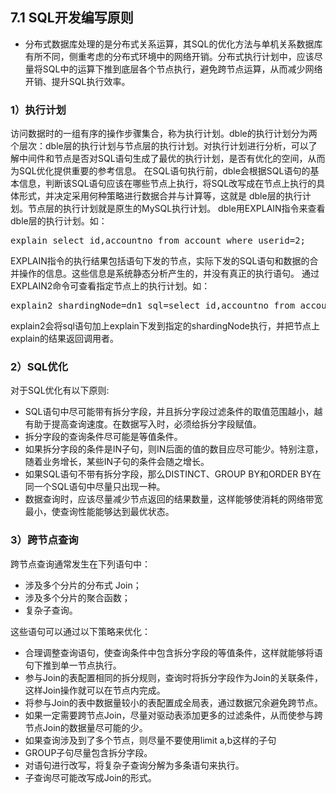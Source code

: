 ## 7.1 SQL开发编写原则
+ 分布式数据库处理的是分布式关系运算，其SQL的优化方法与单机关系数据库有所不同，侧重考虑的分布式环境中的网络开销。分布式执行计划中，应该尽量将SQL中的运算下推到底层各个节点执行，避免跨节点运算，从而减少网络开销、提升SQL执行效率。

<h3>1）执行计划</h3>  
访问数据时的一组有序的操作步骤集合，称为执行计划。dble的执行计划分为两个层次：dble层的执行计划与节点层的执行计划。对执行计划进行分析，可以了解中间件和节点是否对SQL语句生成了最优的执行计划，是否有优化的空间，从而为SQL优化提供重要的参考信息。
在SQL语句执行前，dble会根据SQL语句的基本信息，判断该SQL语句应该在哪些节点上执行，将SQL改写成在节点上执行的具体形式，并决定采用何种策略进行数据合并与计算等，这就是 dble层的执行计划。节点层的执行计划就是原生的MySQL执行计划。
dble用EXPLAIN指令来查看dble层的执行计划。如：
<pre>explain select id,accountno from account where userid=2;</pre>
EXPLAIN指令的执行结果包括语句下发的节点，实际下发的SQL语句和数据的合并操作的信息。这些信息是系统静态分析产生的，并没有真正的执行语句。
通过EXPLAIN2命令可查看指定节点上的执行计划。如：
<pre>explain2 shardingNode=dn1 sql=select id,accountno from account where userid=2;</pre>
explain2会将sql语句加上explain下发到指定的shardingNode执行，并把节点上explain的结果返回调用者。 

<h3>2）SQL优化</h3>

对于SQL优化有以下原则:
+ SQL语句中尽可能带有拆分字段，并且拆分字段过滤条件的取值范围越小，越有助于提高查询速度。在数据写入时，必须给拆分字段赋值。
+ 拆分字段的查询条件尽可能是等值条件。
+ 如果拆分字段的条件是IN子句，则IN后面的值的数目应尽可能少。特别注意，随着业务增长，某些IN子句的条件会随之增长。
+ 如果SQL语句不带有拆分字段，那么DISTINCT、GROUP BY和ORDER BY在同一个SQL语句中尽量只出现一种。
+ 数据查询时，应该尽量减少节点返回的结果数量，这样能够使消耗的网络带宽最小，使查询性能能够达到最优状态。

<h3>3）跨节点查询</h3>

跨节点查询通常发生在下列语句中：
+ 涉及多个分片的分布式 Join；
+ 涉及多个分片的聚合函数；
+ 复杂子查询。

这些语句可以通过以下策略来优化：
+ 合理调整查询语句，使查询条件中包含拆分字段的等值条件，这样就能够将语句下推到单一节点执行。
+ 参与Join的表配置相同的拆分规则，查询时将拆分字段作为Join的关联条件，这样Join操作就可以在节点内完成。
+ 将参与Join的表中数据量较小的表配置成全局表，通过数据冗余避免跨节点。
+ 如果一定需要跨节点Join，尽量对驱动表添加更多的过滤条件，从而使参与跨节点Join的数据量尽可能的少。
+ 如果查询涉及到了多个节点，则尽量不要使用limit a,b这样的子句
+ GROUP子句尽量包含拆分字段。
+ 对语句进行改写，将复杂子查询分解为多条语句来执行。
+ 子查询尽可能改写成Join的形式。

